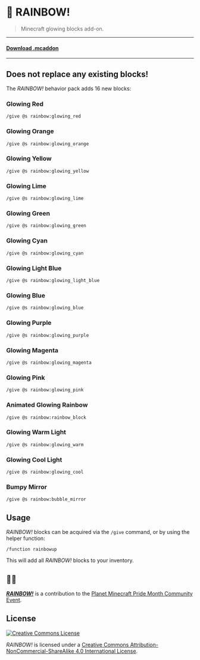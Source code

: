 # 🌈 RAINBOW!
> Minecraft glowing blocks add-on.

---

#### [Download .mcaddon](https://github.com/jasonjgardner/minecraft-rtx-rainbow/releases/download/1.0.1/RAINBOW.mcaddon)

---

## Does not replace any existing blocks!
The *RAINBOW!* behavior pack adds 16 new blocks:

### Glowing Red
```
/give @s rainbow:glowing_red
```

### Glowing Orange
```
/give @s rainbow:glowing_orange
```

### Glowing Yellow
```
/give @s rainbow:glowing_yellow
```

### Glowing Lime
```
/give @s rainbow:glowing_lime
```

### Glowing Green
```
/give @s rainbow:glowing_green
```

### Glowing Cyan
```
/give @s rainbow:glowing_cyan
```

### Glowing Light Blue
```
/give @s rainbow:glowing_light_blue
```

### Glowing Blue
```
/give @s rainbow:glowing_blue
```

### Glowing Purple
```
/give @s rainbow:glowing_purple
```

### Glowing Magenta
```
/give @s rainbow:glowing_magenta
```

### Glowing Pink
```
/give @s rainbow:glowing_pink
```

### Animated Glowing Rainbow
```
/give @s rainbow:rainbow_block
```

### Glowing Warm Light
```
/give @s rainbow:glowing_warm
```

### Glowing Cool Light
```
/give @s rainbow:glowing_cool
```

### Bumpy Mirror
```
/give @s rainbow:bubble_mirror
```

## Usage

*RAINBOW!* blocks can be acquired via the `/give` command, or by using the helper function:

```
/function rainbowup
```

This will add all *RAINBOW!* blocks to your inventory.

## 🏳‍🌈
[__*RAINBOW!*__](https://www.planetminecraft.com/texture-pack/rtx-glowing-rainbow-custom-blocks-add-on/) is a contribution to the [Planet Minecraft Pride Month Community Event](https://www.planetminecraft.com/forums/pmc/events/pride-month-event-634637/).

## License
<a rel="license" href="http://creativecommons.org/licenses/by-nc-sa/4.0/"><img alt="Creative Commons License" src="https://i.creativecommons.org/l/by-nc-sa/4.0/88x31.png" /></a>

<em xmlns:dct="http://purl.org/dc/terms/" property="dct:title">RAINBOW!</em> is licensed under a <a rel="license" href="http://creativecommons.org/licenses/by-nc-sa/4.0/">Creative Commons Attribution-NonCommercial-ShareAlike 4.0 International License</a>.
